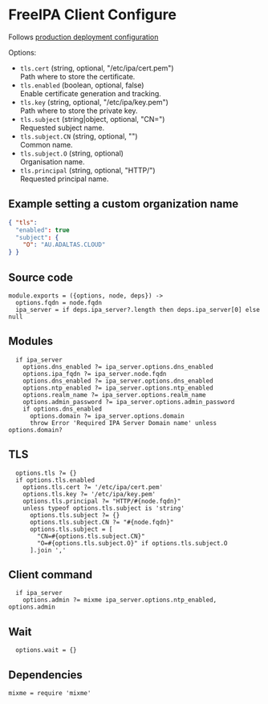 
# FreeIPA Client Configure

Follows [production deployment configuration](https://www.freeipa.org/page/Deployment_Recommendations)

Options:

* `tls.cert` (string, optional, "/etc/ipa/cert.pem")   
  Path where to store the certificate.
* `tls.enabled` (boolean, optional, false)   
  Enable certificate generation and tracking.
* `tls.key` (string, optional, "/etc/ipa/key.pem")   
  Path where to store the private key.
* `tls.subject` (string|object, optional, "CN=<fqdn>")   
  Requested subject name.
* `tls.subject.CN` (string, optional, "<fqdn>")   
  Common name.
* `tls.subject.O` (string, optional)   
  Organisation name.
* `tls.principal` (string, optional, "HTTP/<fqdn>")   
  Requested principal name.

## Example setting a custom organization name

```json
{ "tls":
  "enabled": true
  "subject": {
    "O": "AU.ADALTAS.CLOUD"
} }
```

## Source code

    module.exports = ({options, node, deps}) ->
      options.fqdn = node.fqdn
      ipa_server = if deps.ipa_server?.length then deps.ipa_server[0] else null

## Modules

      if ipa_server
        options.dns_enabled ?= ipa_server.options.dns_enabled
        options.ipa_fqdn ?= ipa_server.node.fqdn
        options.dns_enabled ?= ipa_server.options.dns_enabled
        options.ntp_enabled ?= ipa_server.options.ntp_enabled
        options.realm_name ?= ipa_server.options.realm_name
        options.admin_password ?= ipa_server.options.admin_password
        if options.dns_enabled
          options.domain ?= ipa_server.options.domain
          throw Error 'Required IPA Server Domain name' unless options.domain?

## TLS

      options.tls ?= {}
      if options.tls.enabled
        options.tls.cert ?= '/etc/ipa/cert.pem'
        options.tls.key ?= '/etc/ipa/key.pem'
        options.tls.principal ?= "HTTP/#{node.fqdn}"
        unless typeof options.tls.subject is 'string'
          options.tls.subject ?= {}
          options.tls.subject.CN ?= "#{node.fqdn}"
          options.tls.subject = [
            "CN=#{options.tls.subject.CN}"
            "O=#{options.tls.subject.O}" if options.tls.subject.O
          ].join ','

## Client command

      if ipa_server
        options.admin ?= mixme ipa_server.options.ntp_enabled, options.admin

## Wait

      options.wait = {}

## Dependencies

    mixme = require 'mixme'
